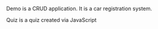 Demo is a CRUD application. It is a car registration system. 

Quiz is a quiz created via JavaScript
